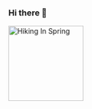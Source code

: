 ### Hi there 👋

<a data-flickr-embed="true" href="https://www.flickr.com/photos/196950037@N03/52504174513/" title="Hiking In Spring"><img src="https://live.staticflickr.com/65535/52504174513_d492cb36b1_q.jpg" width="150" height="150" align="center" alt="Hiking In Spring"></a>
 

<!--
**sokolroman/sokolroman** is a ✨ _special_ ✨ repository because its `README.md` (this file) appears on your GitHub profile.

Here are some ideas to get you started:

- 🔭 I’m currently working on ...
- 🌱 I’m currently learning ...
- 👯 I’m looking to collaborate on ...
- 🤔 I’m looking for help with ...
- 💬 Ask me about ...
- 📫 How to reach me: ...
- 😄 Pronouns: ...
- ⚡ Fun fact: ...
-->
